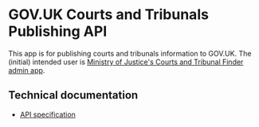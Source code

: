 # GOV.UK Courts and Tribunals Publishing API

This app is for publishing courts and tribunals information to GOV.UK. The
(initial) intended user is [Ministry of Justice's Courts and Tribunal Finder admin app](https://github.com/ministryofjustice/courtfinder).

## Technical documentation

* [API specification](doc/api-specification.md)
